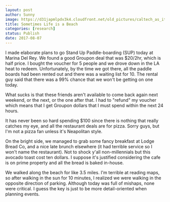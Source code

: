 ```yaml
---
layout: post
author: Sunny
image: https://d31japmlpdv3k4.cloudfront.net/old_pictures/caltech_as_it_happens/6a0105349b8251970b01b7c90c2941970b.jpg
title: Sometimes Life is a Beach
categories: [research]
status: Publish
date: 2017-08-07
---
```



I made elaborate plans to go Stand Up Paddle-boarding (SUP) today at Marina Del Rey. We found a good Groupon deal that was $20/2hr, which is half price. I bought the voucher for 5 people and we drove down in the LA heat to redeem. Unfortunately, by the time we got there, all the paddle boards had been rented out and there was a waiting list for 10. The rental guy said that there was a 99% chance that we won't be getting on one today.

What sucks is that these friends aren't available to come back again next weekend, or the next, or the one after that. I had to "refund" my voucher which means that I get Groupon dollars that I must spend within the next 24 hours.

It has never been so hard spending $100 since there is nothing that really catches my eye, and all the restaurant deals are for pizza. Sorry guys, but I'm not a pizza fan unless it's Neapolitan style.

On the bright side, we managed to grab some fancy breakfast at Lodge Bread Co, and a nice late brunch elsewhere (it had terrible service so I won't name the restaurant). Not to shock y'all non-millennials but this avocado toast cost ten dollars. I suppose it's justified considering the cafe is on prime property and all the bread is baked in-house.

We walked along the beach for like 3.5 miles. I'm terrible at reading maps, so after walking in the sun for 10 minutes, I realized we were walking in the opposite direction of parking. Although today was full of mishaps, none were critical. I guess the key is just to be more detail-oriented when planning events.

